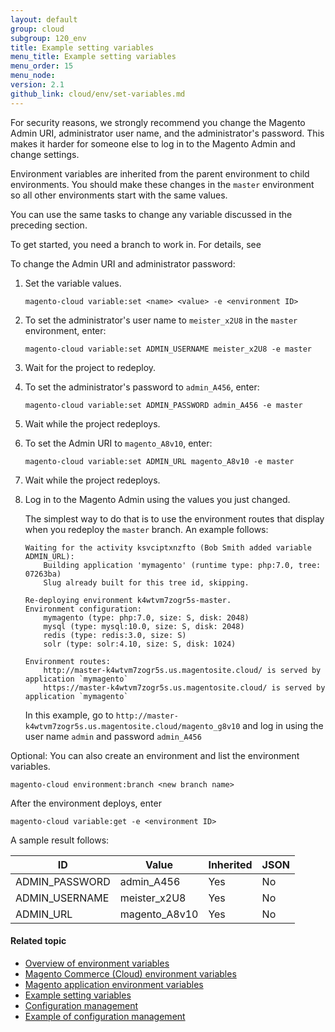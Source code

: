 ```yaml
---
layout: default
group: cloud
subgroup: 120_env
title: Example setting variables
menu_title: Example setting variables
menu_order: 15
menu_node:
version: 2.1
github_link: cloud/env/set-variables.md
---
```


For security reasons, we strongly recommend you change the Magento Admin URI, administrator user name, and the administrator's password. This makes it harder for someone else to log in to the Magento Admin and change settings.

Environment variables are inherited from the parent environment to child environments. You should make these changes in the `master` environment so all other environments start with the same values.

You can use the same tasks to change any variable discussed in the preceding section.

To get started, you need a branch to work in. For details, see

To change the Admin URI and administrator password:

1.  Set the variable values.

        magento-cloud variable:set <name> <value> -e <environment ID>
2.  To set the administrator's user name to `meister_x2U8` in the `master` environment, enter:

        magento-cloud variable:set ADMIN_USERNAME meister_x2U8 -e master
3.  Wait for the project to redeploy.
4.  To set the administrator's password to `admin_A456`, enter:

        magento-cloud variable:set ADMIN_PASSWORD admin_A456 -e master
5.  Wait while the project redeploys.
6.  To set the Admin URI to `magento_A8v10`, enter:

        magento-cloud variable:set ADMIN_URL magento_A8v10 -e master
7.  Wait while the project redeploys.
8.  Log in to the Magento Admin using the values you just changed.

    The simplest way to do that is to use the environment routes that display when you redeploy the `master` branch. An example follows:

        Waiting for the activity ksvciptxnzfto (Bob Smith added variable ADMIN_URL):
            Building application 'mymagento' (runtime type: php:7.0, tree: 07263ba)
            Slug already built for this tree id, skipping.

        Re-deploying environment k4wtvm7zogr5s-master.
        Environment configuration:
            mymagento (type: php:7.0, size: S, disk: 2048)
            mysql (type: mysql:10.0, size: S, disk: 2048)
            redis (type: redis:3.0, size: S)
            solr (type: solr:4.10, size: S, disk: 1024)

        Environment routes:
            http://master-k4wtvm7zogr5s.us.magentosite.cloud/ is served by application `mymagento`
            https://master-k4wtvm7zogr5s.us.magentosite.cloud/ is served by application `mymagento`

    In this example, go to `http://master-k4wtvm7zogr5s.us.magentosite.cloud/magento_g8v10` and log in using the user name `admin` and password `admin_A456`

Optional: You can also create an environment and list the environment variables.

    magento-cloud environment:branch <new branch name>

After the environment deploys, enter

  	magento-cloud variable:get -e <environment ID>

A sample result follows:

ID|Value|Inherited|JSON
---------|-----------|----------|--------
ADMIN_PASSWORD|admin_A456|Yes|No
ADMIN_USERNAME|meister_x2U8|Yes|No
ADMIN_URL|magento_A8v10|Yes|No

#### Related topic
* [Overview of environment variables]({{page.baseurl}}cloud/env/environment-vars_over.html)
*	[Magento Commerce (Cloud) environment variables]({{page.baseurl}}cloud/env/environment-vars_cloud.html)
*	[Magento application environment variables]({{page.baseurl}}cloud/env/environment-vars_magento.html)
*	[Example setting variables]({{page.baseurl}}cloud/env/set-variables.html)
*	[Configuration management]({{page.baseurl}}cloud/live/sens-data-over.html)
*	[Example of configuration management]({{page.baseurl}}cloud/live/sens-data-initial.html)
